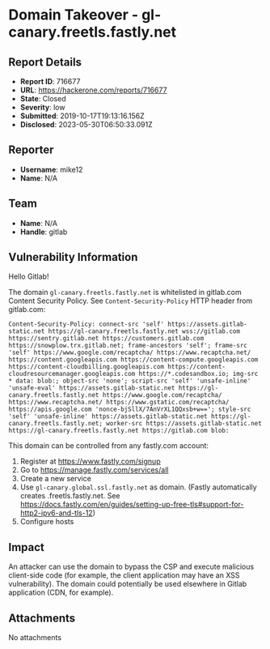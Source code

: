 # Domain Takeover - gl-canary.freetls.fastly.net

## Report Details
- **Report ID**: 716677
- **URL**: https://hackerone.com/reports/716677
- **State**: Closed
- **Severity**: low
- **Submitted**: 2019-10-17T19:13:16.156Z
- **Disclosed**: 2023-05-30T06:50:33.091Z

## Reporter
- **Username**: mike12
- **Name**: N/A

## Team
- **Name**: N/A
- **Handle**: gitlab

## Vulnerability Information
Hello Gitlab!

The domain `gl-canary.freetls.fastly.net` is whitelisted in gitlab.com Content Security Policy. See `Content-Security-Policy` HTTP header from gitlab.com:

```
Content-Security-Policy: connect-src 'self' https://assets.gitlab-static.net https://gl-canary.freetls.fastly.net wss://gitlab.com https://sentry.gitlab.net https://customers.gitlab.com https://snowplow.trx.gitlab.net; frame-ancestors 'self'; frame-src 'self' https://www.google.com/recaptcha/ https://www.recaptcha.net/ https://content.googleapis.com https://content-compute.googleapis.com https://content-cloudbilling.googleapis.com https://content-cloudresourcemanager.googleapis.com https://*.codesandbox.io; img-src * data: blob:; object-src 'none'; script-src 'self' 'unsafe-inline' 'unsafe-eval' https://assets.gitlab-static.net https://gl-canary.freetls.fastly.net https://www.google.com/recaptcha/ https://www.recaptcha.net/ https://www.gstatic.com/recaptcha/ https://apis.google.com 'nonce-bjSllX/7AnVrXL1QQxsb+w=='; style-src 'self' 'unsafe-inline' https://assets.gitlab-static.net https://gl-canary.freetls.fastly.net; worker-src https://assets.gitlab-static.net https://gl-canary.freetls.fastly.net https://gitlab.com blob:
```

This domain can be controlled from any fastly.com account:
1. Register at https://www.fastly.com/signup
2. Go to https://manage.fastly.com/services/all
3. Create a new service 
4. Use `gl-canary.global.ssl.fastly.net` as domain. (Fastly automatically creates <name>.freetls.fastly.net. See https://docs.fastly.com/en/guides/setting-up-free-tls#support-for-http2-ipv6-and-tls-12)
5. Configure hosts

## Impact

An attacker can use the domain to bypass the CSP and execute malicious client-side code (for example, the client application may have an XSS vulnerability).
The domain could potentially be used elsewhere in Gitlab application (CDN, for example).

## Attachments
No attachments
